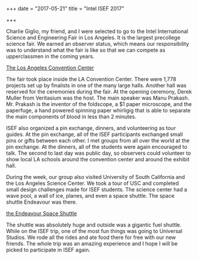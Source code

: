+++
date = "2017-05-21"
title = "Intel ISEF 2017"

+++

Charlie Giglio, my friend, and I were selected to go to the Intel International Science and Engineering Fair in Los Angeles. It is the largest precollege science fair. We earned an observer status, which means our responsibility was to understand what the fair is like so that we can compete as upperclassmen in the coming years.

[The Los Angeles Convention Center](/blog_imgs/conventioncenter.jpg)

The fair took place inside the LA Convention Center. There were 1,778 projects set up by finalists in one of the many large halls. Another hall was reserved for the ceremonies during the fair. At the opening ceremony, Derek Muller from Veritasium was the host. The main speaker was Manu Prakash. Mr. Prakash is the inventor of the foldscope, a $1 paper microscope, and the paperfuge, a hand powered spinning paper whirligig that is able to separate the main components of blood in less than 2 minutes.

ISEF also organized a pin exchange, dinners, and volunteering as tour guides. At the pin exchange, all of the ISEF participants exchanged small pins or gifts between each other. I met groups from all over the world at the pin exchange. At the dinners, all of the students were again encouraged to talk. The second to last day was public day, so observers could volunteer to show local LA schools around the convention center and around the exhibit hall.

During the week, our group also visited University of South California and the Los Angeles Science Center. We took a tour of USC and completed small design challenges made for ISEF students. The science center had a wave pool, a wall of ice, planes, and even a space shuttle. The space shuttle Endeavour was there.

[the Endeavour Space Shuttle](/blog_imgs/endeavour.jpg)

The shuttle was absolutely huge and outside was a gigantic fuel shuttle. While on the ISEF trip, one of the most fun things was going to Universal Studios. We rode all the rides and ate food there for free with our new friends. The whole trip was an amazing experience and I hope I will be picked to participate in ISEF again.
